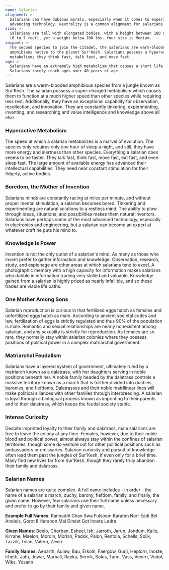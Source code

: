 ```yaml
---
name: Salarian
alignment: >-
  Salarians can have dubious morals, especially when it comes to experiments and
  advancing technology. Neutrality is a common alignment for salarians.
size: >-
  Salarians are tall with elongated bodies, with a height between 180 and 210 cm
  (6 to 7 feet), yet a weight below 100 lbs. Your size is Medium.
snippet: >-
  The second species to join the Citadel, the salarians are warm-blooded
  amphibians native to the planet Sur'Kesh. Salarians possess a hyperactive
  metabolism; they think fast, talk fast, and move fast.
age: >-
  Salarians have an extremely high metabolism that causes a short life span.
  Salarians rarely reach ages over 40 years of age.
---
```

Salarians are a warm-blooded amphibious species from a jungle known as Sur'Kesh. The salarian possess a
super-charged metabolism which causes them to function at a much higher speed than other species while requiring less rest.
Additionally, they have an exceptional capability for observation, recollection, and innovation. They are constantly
tinkering, experimenting, inventing, and researching and value intelligence and knowledge above all else.

### Hyperactive Metabolism
The speed at which a salarian metabolizes is a marvel of evolution. The species only requires only one hour of sleep a
night, and still, they have more energy and alertness than other species. Everything a salarian does seems to be faster.
They talk fast, think fast, move fast, eat fast, and even sleep fast. The large amount of available energy has
advanced their intellectual capabilities. They need near constant stimulation for their fidgety, active bodies.

### Boredom, the Mother of Invention
Salarians minds are constantly racing at miles per minute, and without proper mental stimulation, a salarian becomes bored.
Tinkering and experimenting are natural solutions to a restless mind. The ability to plow through ideas, situations,
and possibilities makes them natural inventors. Salarians have perhaps some of the most advanced technology, especially
in electronics and engineering, but a salarian can become an expert at whatever craft he puts his mind to.

### Knowledge is Power
Invention is not the only outlet of a salarian's mind. As many as those who invent prefer to gather information and
knowledge. Observation, research, study, and espionage are other areas at which salarians tend to excel. A
photographic memory with a high capacity for information makes salarians who dabble in information trading very
skilled and valuable. Knowledge gained from a salarian is highly prized as nearly infallible, and so these
trades are viable life paths.

### One Mother Among Sons
Salarian reproduction is curious in that fertilized eggs hatch as females and unfertilized eggs hatch as male. According
to ancient societal codes and law, fertilization of eggs is strictly regulated and thus 90% of the population is male.
Romantic and sexual relationships are nearly nonexistent among salarian, and any sexuality is strictly for reproduction.
As females are so rare, they normally stay within salarian colonies where they possess positions of political
power in a complex matriarchal government.

### Matriarchal Feudalism
Salarians have a layered system of government, ultimately ruled by a matriarch known as a dalatrass, with her
daughters serving in noble positions beneath her. A noble family headed by the dalatrass controls a massive territory
known as a march that is further divided into duchies, baronies, and fiefdoms. Dalatrasses and their noble
matrilinear lines will make political alliances with other families through interbreeding. A salarian
is loyal through a biological process known as imprinting to their parents and to their dalatrass, which keeps the feudal society stable.

### Intense Curiosity
Despite imprinted loyalty to their family and dalatrass, male salarians are free to leave the colony at any time. Females,
however, due to their noble blood and political power, almost always stay within the confines of salarian territories,
though some do venture out for other political positions such as ambassadors or emissaries. Salarian curiosity and
pursuit of knowledge often lead them past the jungles of Sur'Kesh, if even only for a brief time. Many find new
lives far from Sur'Kesh, though they rarely truly abandon their family and dalatrass.

### Salarian Names
Salarian names are quite complex. A full name includes - in order - the name of a salarian's march,
duchy, barony, fiefdom, family, and finally, the given name. However, few salarians use their full name unless
necessary and prefer to go by their family and given name.

__Example Full Names__: Rannadril Ghan Swa Fulsoom Karaten Narr Eadi Bel Anoleis, Gorot II Heranon Mal Dinest Got Inoste Ledra

__Given Names__: Beelo, Chorban, Esheel, Ish, Jarroth, Jarun, Jondum, Kallo, Kirrahe, Maelon, Mordin, Morlan, Padok, Palon, Rentola, Schells, Solik, Tazzik, Tolan, Valern, Zevin

__Family Names__: Aenarth, Aulaw, Bau, Erkoln, Faergow, Gurji, Heplorn, Inoste, Irheth, Jath, Jowar, Marhall, Raeka, Sernik, Solus, Tann, Vass, Venirn, Vodol, Wiks, Yosann

<me-source-reference pages="10-11" source="races" :additional="[{source: 'wiki', pages: 'Salarian'}]"></me-source-reference>
